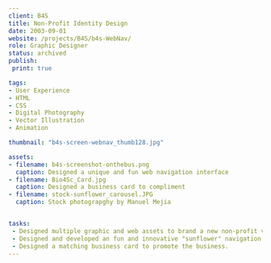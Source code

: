 ```yaml
---
client: B4S
title: Non-Profit Identity Design
date: 2003-09-01
website: /projects/B4S/b4s-WebNav/
role: Graphic Designer
status: archived
publish: 
 print: true

tags:
- User Experience
- HTML
- CSS
- Digital Photography
- Vector Illustration
- Animation

thumbnail: "b4s-screen-webnav_thumb128.jpg"

assets: 
- filename: b4s-screenshot-onthebus.png
  caption: Designed a unique and fun web navigation interface
- filename: Bio4Sc_Card.jpg
  caption: Designed a business card to compliment
- filename: stock-sunflower_carousel.JPG
  caption: Stock photograpghy by Manuel Mejia


tasks: 
 - Designed multiple graphic and web assets to brand a new non-profit venture. 
 - Designed and developed an fun and innovative "sunflower" navigation interface for the website.
 - Designed a matching business card to promote the business.
---
```



